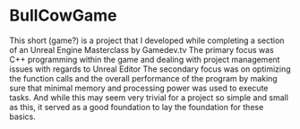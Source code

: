 # BullCowGame

This short (game?) is a project that I developed while completing a section of an Unreal Engine Masterclass by Gamedev.tv
The primary focus was C++ programming within the game and dealing with project management issues with regards to Unreal Editor 
The secondary focus was on optimizing the function calls and the overall performance of the program by making sure that minimal memory and processing power was used to execute tasks. And while this may seem very trivial for a project so simple and small as this, it served as a good foundation to lay the foundation for these basics. 
